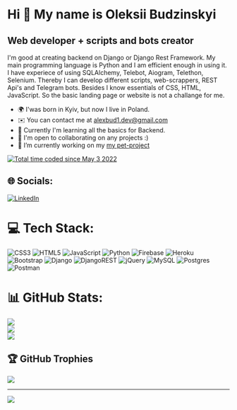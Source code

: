 Hi 👋 My name is Oleksii Budzinskyi
===================================

Web developer + scripts and bots creator
----------------------------------------

I'm good at creating backend on Django or Django Rest Framework. My main programming language is Python and I am efficient enough in using it. I have experiece of using SQLAlchemy, Telebot, Aiogram, Telethon, Selenium. Thereby I can develop different scripts, web-scrappers, REST Api's and Telegram bots. Besides I know essentials of CSS, HTML, JavaScript. So the basic landing page or website is not a challange for me.

* 🌍  I'was born in Kyiv, but now I live in Poland.
* ✉️  You can contact me at [alexbud1.dev@gmail.com](mailto:alexbud1.dev@gmail.com)
* 🧠  Currently I'm learning all the basics for Backend.
* 🤝  I'm open to collaborating on any projects :)
* 🔭 I’m currently working on my [my pet-project](https://github.com/alexbud1/Medical-system-Rest-Api)

<a href="https://wakatime.com/@af5248c3-19d7-457e-ae56-164e424b329e"><img src="https://wakatime.com/badge/user/af5248c3-19d7-457e-ae56-164e424b329e.svg" alt="Total time coded since May 3 2022" /></a>


## 🌐 Socials:
[![LinkedIn](https://img.shields.io/badge/LinkedIn-%230077B5.svg?logo=linkedin&logoColor=white)](https://www.linkedin.com/in/oleksii-budzinskyi-5395a6246/)

# 💻 Tech Stack:
![CSS3](https://img.shields.io/badge/css3-%231572B6.svg?style=for-the-badge&logo=css3&logoColor=white) ![HTML5](https://img.shields.io/badge/html5-%23E34F26.svg?style=for-the-badge&logo=html5&logoColor=white) ![JavaScript](https://img.shields.io/badge/javascript-%23323330.svg?style=for-the-badge&logo=javascript&logoColor=%23F7DF1E) ![Python](https://img.shields.io/badge/python-3670A0?style=for-the-badge&logo=python&logoColor=ffdd54) ![Firebase](https://img.shields.io/badge/firebase-%23039BE5.svg?style=for-the-badge&logo=firebase) ![Heroku](https://img.shields.io/badge/heroku-%23430098.svg?style=for-the-badge&logo=heroku&logoColor=white) ![Bootstrap](https://img.shields.io/badge/bootstrap-%23563D7C.svg?style=for-the-badge&logo=bootstrap&logoColor=white) ![Django](https://img.shields.io/badge/django-%23092E20.svg?style=for-the-badge&logo=django&logoColor=white) ![DjangoREST](https://img.shields.io/badge/DJANGO-REST-ff1709?style=for-the-badge&logo=django&logoColor=white&color=ff1709&labelColor=gray) ![jQuery](https://img.shields.io/badge/jquery-%230769AD.svg?style=for-the-badge&logo=jquery&logoColor=white) ![MySQL](https://img.shields.io/badge/mysql-%2300f.svg?style=for-the-badge&logo=mysql&logoColor=white) ![Postgres](https://img.shields.io/badge/postgres-%23316192.svg?style=for-the-badge&logo=postgresql&logoColor=white) ![Postman](https://img.shields.io/badge/Postman-FF6C37?style=for-the-badge&logo=postman&logoColor=white)
# 📊 GitHub Stats:
![](https://github-readme-stats.vercel.app/api?username=alexbud1&theme=dark&hide_border=true&include_all_commits=true&count_private=true)<br/>
![](https://github-readme-streak-stats.herokuapp.com/?user=alexbud1&theme=dark&hide_border=true)<br/>
![](https://github-readme-stats.vercel.app/api/top-langs/?username=alexbud1&theme=dark&hide_border=true&include_all_commits=true&count_private=true&layout=compact)

## 🏆 GitHub Trophies
![](https://github-profile-trophy.vercel.app/?username=alexbud1&theme=darkhub&no-frame=true&no-bg=false&margin-w=4)

---
[![](https://visitcount.itsvg.in/api?id=alexbud1&icon=0&color=10)](https://visitcount.itsvg.in)

  
